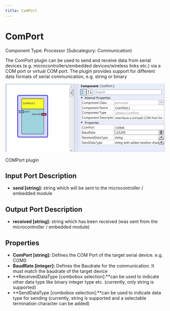 ```yaml
---
title: ComPort
---
```


# ComPort

Component Type: Processor (Subcategory: Communication)

The ComPort plugin can be used to send and receive data from serial devices (e.g. microcontrollers/embedded devices/wireless links etc.) via a COM port or virtual COM port. The plugin provides support for different data formats of serial communication, e.g. string or binary

![Screenshot: COMPort plugin](img/comport.jpg "Screenshot: COMPort plugin")

COMPort plugin

## Input Port Description

*   **send \[string\]:** string which will be sent to the microcontroller / embedded module

## Output Port Description

*   **received \[string\]:** string which has been received (was sent from the microcontroller / embedded module)

## Properties

*   **ComPort \[string\]:** Defines the COM Port of the target serial device. e.g. COM0
*   **BaudRate \[integer\]:** Defines the Baudrate for the communication. It must match the baudrate of the target device
*   **ReceivedDataType \[combobox selection\]:**can be used to indicate other data type like binary integer type etc. (currently, only string is supported)
*   **SendDataType \[combobox selection\]:**can be used to indicate data type for sending (currently, string is supported and a selectable termination character can be added)
